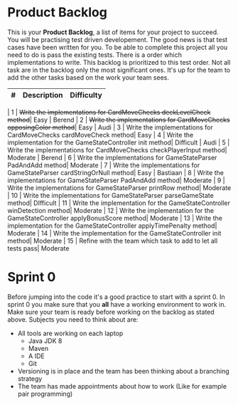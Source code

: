 # Product Backlog

This is your **Product Backlog**, a list of items for your project to succeed. You will be practising test driven developement.
The good news is that test cases have been written for you. To be able to complete this project all you need to do is pass the 
existing tests. There is a order which implementations to write. This backlog is prioritized to this test order.
Not all task are in the backlog only the most significant ones. It's up for the team to add the other tasks based
on the work your team sees.

| #     | Description                                       | Difficulty
|-------|:-------------------------------------------------:|----------------------

| 1     | ~~Write the implementations for CardMoveChecks deckLevelCheck method~~| Easy | Berend
| 2     | ~~Write the implementations for CardMoveChecks opposingColor method~~| Easy | Audi
| 3     | Write the implementations for CardMoveChecks cardMoveCheck method| Easy 
| 4     | Write the implementation for the GameStateController init method| Difficult | Audi
| 5     | Write the implementations for CardMoveChecks checkPlayerInput method| Moderate | Berend
| 6     | Write the implementations for GameStateParser PadAndAdd method| Moderate
| 7     | Write the implementations for GameStateParser cardStringOrNull method| Easy | Bastiaan
| 8     | Write the implementations for GameStateParser PadAndAdd method| Moderate
| 9     | Write the implementations for GameStateParser printRow method| Moderate
| 10    | Write the implementations for GameStateParser parseGameState method| DIfficult
| 11    | Write the implementation for the GameStateController winDetection method| Moderate
| 12    | Write the implementation for the GameStateController applyBonusScore method| Moderate
| 13    | Write the implementation for the GameStateController applyTimePenalty method| Moderate
| 14    | Write the implementation for the GameStateController init method| Moderate
| 15    | Refine with the team which task to add to let all tests pass| Moderate

# Sprint 0
Before jumping into the code it's a good practice to start with a sprint 0. In sprint 0 you
make sure that you **all** have a working environment to work in. Make sure your team is ready
before working on the backlog as stated above. Subjects you need to think about are:
- All tools are working on each laptop
    - Java JDK 8
    - Maven
    - A IDE 
    - Git 
- Versioning is in place and the team has been thinking about a branching strategy
- The team has made appointments about how to work (Like for example pair programming)








